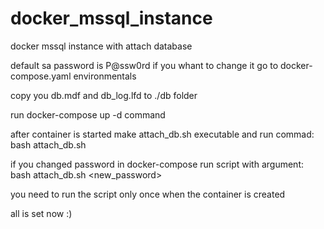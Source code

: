# docker_mssql_instance
docker mssql instance with attach database

default sa password is P@ssw0rd
if you whant to change it go to docker-compose.yaml environmentals

copy you db.mdf and db_log.lfd to ./db folder

run docker-compose up -d command

after container is started make attach_db.sh executable and run commad: bash attach_db.sh

if you changed password in docker-compose run script with argument: bash attach_db.sh <new_password>

you need to run the script only once when the container is created


all is set now :)

